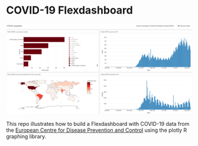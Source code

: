 # COVID-19 Flexdashboard

![](covid-19_dashboard.png)

This repo illustrates how to build a Flexdashboard with COVID-19 data from the [European Centre for Disease Prevention and Control](https://www.ecdc.europa.eu/en/covid-19-pandemic) using the plotly R graphing library. 

